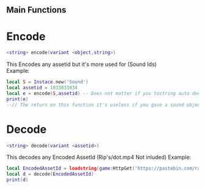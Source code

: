 ## Main Functions

# Encode
```lua
<string> encode(variant <object,string>)
```
This Encodes any assetid but it's more used for (Sound Ids)
<br>
Example:
```lua
local S = Instace.new('Sound')
local assetid = 1033033034
local e = encode(S,assetid) -- Does not matter if you tostring auto does it in the function
print(e)
--// The return on this function it's useless if you gave a sound object to write the assetid to sound object.
```

# Decode
```lua
<string> decode(variant <assetid>)
```
This decodes any Encoded AssetId (Rip's/dot.mp4 Not inluded)
Example:
```lua
local EncodedAssetId = loadstring(game:HttpGet('https://pastebin.com/raw/7ZggHq7Y',true)()
local d = decode(EncodedAssetId)
print(d)
```
